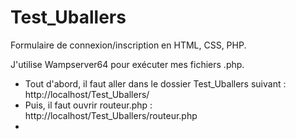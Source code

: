 # Test_Uballers
Formulaire de connexion/inscription en HTML, CSS, PHP.

J'utilise Wampserver64 pour exécuter mes fichiers .php.

- Tout d'abord, il faut aller dans le dossier Test_Uballers suivant : http://localhost/Test_Uballers/
- Puis, il faut ouvrir routeur.php : http://localhost/Test_Uballers/routeur.php
- 
